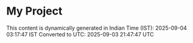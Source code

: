 # My Project

This content is dynamically generated in Indian Time (IST): 2025-09-04 03:17:47 IST
Converted to UTC: 2025-09-03 21:47:47 UTC
